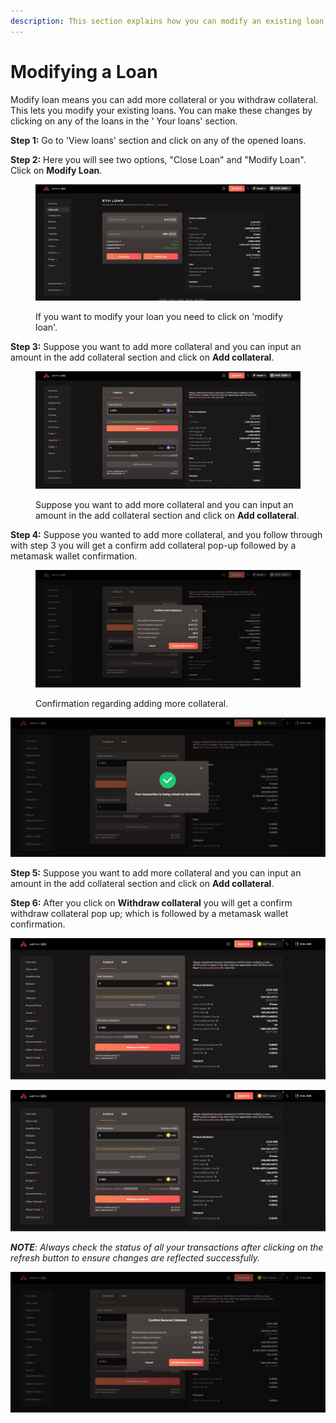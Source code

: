```yaml
---
description: This section explains how you can modify an existing loan
---
```


# Modifying a Loan

Modify loan means you can add more collateral or you withdraw collateral. This lets you modify your existing loans. You can make these changes by clicking on any of the loans in the ' Your loans' section.

**Step 1:** Go to 'View loans' section and click on any of the opened loans.

**Step 2:** Here you will see two options, "Close Loan" and "Modify Loan". Click on **Modify Loan**.

<figure><img src="../.gitbook/assets/close loan.jpg" alt=""><figcaption><p>If you want to modify your loan you need to click on 'modify loan'.</p></figcaption></figure>

**Step 3:** Suppose you want to add more collateral and you can input an amount in the add collateral section and click on **Add collateral**.

<figure><img src="../.gitbook/assets/col 1 .jpg" alt=""><figcaption><p>Suppose you want to add more collateral and you can input an amount in the add collateral section and click on <strong>Add collateral</strong>.</p></figcaption></figure>

**Step 4:** Suppose you wanted to add more collateral, and you follow through with step 3 you will get a confirm add collateral pop-up followed by a metamask wallet confirmation.

<figure><img src="../.gitbook/assets/col 2.jpg" alt=""><figcaption><p>Confirmation regarding adding more collateral. </p></figcaption></figure>



![Successful confirmation regarding the addition of collateral](../.gitbook/assets/successful.jpg)

**Step 5:** Suppose you want to add more collateral and you can input an amount in the add collateral section and click on **Add collateral**.

**Step 6:** After you click on **Withdraw collateral** you will get a confirm withdraw collateral pop up; which is followed by a metamask wallet confirmation.

![After you click on withdraw collateral you will get a confirm withdraw collateral pop up; which is followed by a metamask wallet confirmation.](../.gitbook/assets/withdraw.jpg)

![After you input the amount you need to click on Withdraw collateral.](../.gitbook/assets/withdraw.jpg)

_**NOTE**: Always check the status of all your transactions after clicking on the refresh button to ensure changes are reflected successfully._

![Final confirmation regarding the withdraw.](<../.gitbook/assets/remove collateral.jpg>)

